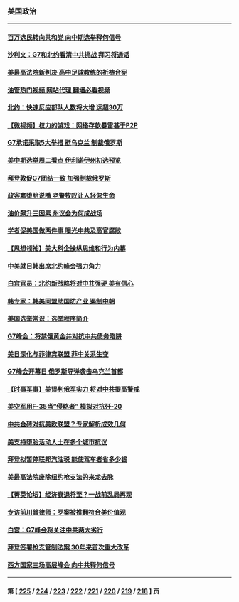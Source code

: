 ### 美国政治
---
#### [百万选民转向共和党 向中期选举释何信号](../../pages/ncid1078159/n13768586.md?06280445) 
#### [沙利文：G7和北约看清中共挑战 拜习将通话](../../pages/ncid1078159/n13768652.md?06280445) 
#### [美最高法院新判决 高中足球教练的祈祷合宪](../../pages/ncid1078159/n13768604.md?06280445) 
#### [油管热门视频 网站代理 翻墙必看视频](http://209.222.30.114:81/youtube.html?06280445)
#### [北约：快速反应部队人数将大增 远超30万](../../pages/ncid1078159/n13768594.md?06280445) 
#### [【微视频】权力的游戏：网络存款暴雷甚于P2P](../../pages/ncid1078159/n13768525.md?06280445) 
#### [G7承诺采取5大举措 挺乌克兰 制裁俄罗斯](../../pages/ncid1078159/n13768462.md?06280445) 
#### [美中期选举周二看点 伊利诺伊州初选预览](../../pages/ncid1078159/n13767899.md?06280445) 
#### [拜登敦促G7团结一致 加强制裁俄罗斯](../../pages/ncid1078159/n13768111.md?06280445) 
#### [政客拿堕胎说嘴 老警牧叹让人轻忽生命](../../pages/ncid1078159/n13768133.md?06280445) 
#### [油价飙升三因素 州议会为何成战场](../../pages/ncid1078159/n13768103.md?06280445) 
#### [学者促美国做两件事 曝光中共及高官腐败](../../pages/ncid1078159/n13768044.md?06280445) 
#### [【思想领袖】美大科企操纵思维和行为内幕](../../pages/ncid1078159/n13754307.md?06280445) 
#### [中美就日韩出席北约峰会强力角力](../../pages/ncid1078159/n13767842.md?06280445) 
#### [白宫官员：北约新战略将对中共强硬 美有信心](../../pages/ncid1078159/n13767901.md?06280445) 
#### [韩专家：韩美同盟助国防产业 遏制中朝](../../pages/ncid1078159/n13767894.md?06280445) 
#### [美国选举常识：选举程序简介](../../pages/ncid1078159/n13767814.md?06280445) 
#### [G7峰会：将禁俄黄金并对抗中共债务陷阱](../../pages/ncid1078159/n13767783.md?06280445) 
#### [美日深化与菲律宾联盟 菲中关系生变](../../pages/ncid1078159/n13767862.md?06280445) 
#### [G7峰会开幕日 俄罗斯导弹袭击乌克兰首都](../../pages/ncid1078159/n13767843.md?06280445) 
#### [【时事军事】美误判俄军实力 将对中共提高警戒](../../pages/ncid1078159/n13767007.md?06280445) 
#### [美空军用F-35当“侵略者” 模拟对抗歼-20](../../pages/ncid1078159/n13764726.md?06280445) 
#### [中共金砖对抗美欧联盟？专家解析成效几何](../../pages/ncid1078159/n13766960.md?06280445) 
#### [美支持堕胎活动人士在多个城市抗议](../../pages/ncid1078159/n13767540.md?06280445) 
#### [拜登拟暂停联邦汽油税 能使驾车者省多少钱](../../pages/ncid1078159/n13767462.md?06280445) 
#### [美最高法院废除纽约枪支法的来龙去脉](../../pages/ncid1078159/n13766223.md?06280445) 
#### [【菁英论坛】经济衰退将至？一战前乱局再现](../../pages/ncid1078159/n13767438.md?06280445) 
#### [专访前川普律师：罗案被推翻符合美价值观](../../pages/ncid1078159/n13767414.md?06280445) 
#### [白宫：G7峰会将关注中共两大劣行](../../pages/ncid1078159/n13767417.md?06280445) 
#### [拜登签署枪支管制法案 30年来首次重大改革](../../pages/ncid1078159/n13767358.md?06280445) 
#### [西方国家三场高层峰会 向中共释何信号](../../pages/ncid1078159/n13766976.md?06280445) 

---
#### 第 [ [225](./225.md?06280445) / [224](./224.md?06280445) / [223](./223.md?06280445) / [222](./222.md?06280445) / [221](./221.md?06280445) / [220](./220.md?06280445) / [219](./219.md?06280445) / [218](./218.md?06280445) ] 页
